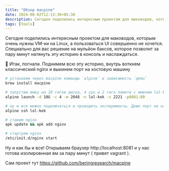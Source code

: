 ```yaml
---
title: "Обзор macpine"
date: 2024-08-02T12:13:36+05:30
description: Сегодня поделились интересным проектом для маководов, которым очень нужны VM-ки на Linux, а пользоваться UI совершенно не хочется.
tags: [tools]
---
```


Сегодня поделились интересным проектом для маководов, которым очень нужны VM-ки на Linux, а пользоваться UI совершенно не хочется. Cпециально для вас решение на мульйон баксов, которое позволит за пару минут натянуть эту историю в консоль и наслаждаться.

🎯️️ Итак, погнали. Поднимем всю эту историю, внутрь воткнем классический nginx и выкинем порт на хостовую машину 

```bash
# установим через macpine команды `alpine` и зависимость `qemu`
brew install macpine

# запустим вмку на 10 гигов диска, 4 cpu и 2 гига памяти с именем lol-kek и выкинем SSH порт 2221 на локальный хост. А также дополнительно прокинем 8081 c хоста на 80 порт вм 
alpine launch -d 10G -c 4 -m 2048 -n lol-kek -s 2221 -p8081:80

# ну и все можно подключаться и проводить эксперименты. Даже порт не надо указывать, он подхватится автоматом
alpine ssh lol-kek

# ставим nginx
apk update && apk add nginx

# стартуем nginx 
/etc/init.d/nginx start
```

Ну и как бы и все! Открываем браузер http://localhost:8081 и у нас готова изолировнная вм за пару минут ( привет vagrant ). 

Сам проект тут https://github.com/beringresearch/macpine